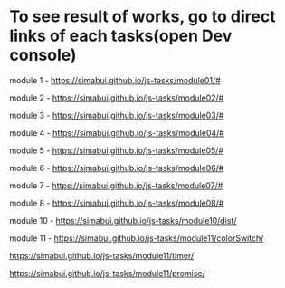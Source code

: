 # To see result of works, go to direct links of each tasks(open Dev console)

module 1 - https://simabui.github.io/js-tasks/module01/#

module 2 - https://simabui.github.io/js-tasks/module02/#

module 3 - https://simabui.github.io/js-tasks/module03/#

module 4 - https://simabui.github.io/js-tasks/module04/#

module 5 - https://simabui.github.io/js-tasks/module05/#

module 6 - https://simabui.github.io/js-tasks/module06/#

module 7 - https://simabui.github.io/js-tasks/module07/#

module 8 - https://simabui.github.io/js-tasks/module08/#

module 10 - https://simabui.github.io/js-tasks/module10/dist/

module 11 - https://simabui.github.io/js-tasks/module11/colorSwitch/

https://simabui.github.io/js-tasks/module11/timer/

https://simabui.github.io/js-tasks/module11/promise/
